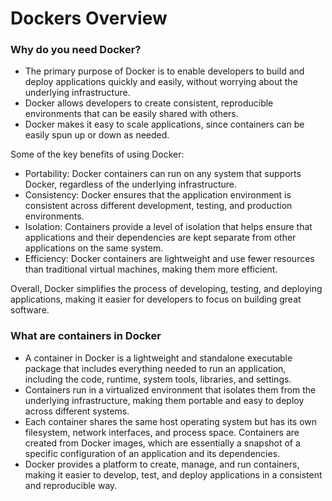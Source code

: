 # Dockers Overview

### Why do you need Docker?
- The primary purpose of Docker is to enable developers to build and deploy applications quickly and easily, without worrying about the underlying infrastructure. 
- Docker allows developers to create consistent, reproducible environments that can be easily shared with others. 
- Docker makes it easy to scale applications, since containers can be easily spun up or down as needed.

Some of the key benefits of using Docker:

- Portability: Docker containers can run on any system that supports Docker, regardless of the underlying infrastructure.
- Consistency: Docker ensures that the application environment is consistent across different development, testing, and production environments.
- Isolation: Containers provide a level of isolation that helps ensure that applications and their dependencies are kept separate from other applications on the same system.
- Efficiency: Docker containers are lightweight and use fewer resources than traditional virtual machines, making them more efficient.

Overall, Docker simplifies the process of developing, testing, and deploying applications, making it easier for developers to focus on building great software.

### What are containers in Docker
- A container in Docker is a lightweight and standalone executable package that includes everything needed to run an application, including the code, runtime, system tools, libraries, and settings. 
- Containers run in a virtualized environment that isolates them from the underlying infrastructure, making them portable and easy to deploy across different systems. 
- Each container shares the same host operating system but has its own filesystem, network interfaces, and process space. Containers are created from Docker images, which are essentially a snapshot of a specific configuration of an application and its dependencies. 
- Docker provides a platform to create, manage, and run containers, making it easier to develop, test, and deploy applications in a consistent and reproducible way.
